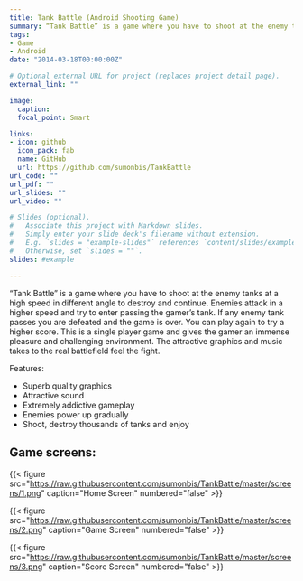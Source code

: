 ```yaml
---
title: Tank Battle (Android Shooting Game)
summary: “Tank Battle” is a game where you have to shoot at the enemy tanks at a high speed in different angle to destroy and continue. Enemies attack in a higher speed and try to enter passing the gamer’s tank.
tags:
- Game
- Android
date: "2014-03-18T00:00:00Z"

# Optional external URL for project (replaces project detail page).
external_link: ""

image:
  caption:
  focal_point: Smart

links:
- icon: github
  icon_pack: fab
  name: GitHub
  url: https://github.com/sumonbis/TankBattle
url_code: ""
url_pdf: ""
url_slides: ""
url_video: ""

# Slides (optional).
#   Associate this project with Markdown slides.
#   Simply enter your slide deck's filename without extension.
#   E.g. `slides = "example-slides"` references `content/slides/example-slides.md`.
#   Otherwise, set `slides = ""`.
slides: #example

---
```


“Tank Battle” is a game where you have to shoot at the enemy tanks at a high speed in different angle to destroy and continue. Enemies attack in a higher speed and try to enter passing the gamer’s tank. If any enemy tank passes you are defeated and the game is over. You can play again to try a higher score. This is a single player game and gives the gamer an immense pleasure and challenging environment. The attractive graphics and music takes to the real battlefield feel the fight.

Features:
- Superb quality graphics
- Attractive sound
- Extremely addictive gameplay
- Enemies power up gradually
- Shoot, destroy thousands of tanks and enjoy

## Game screens:

{{< figure src="https://raw.githubusercontent.com/sumonbis/TankBattle/master/screens/1.png" caption="Home Screen" numbered="false" >}}

{{< figure src="https://raw.githubusercontent.com/sumonbis/TankBattle/master/screens/2.png" caption="Game Screen" numbered="false" >}}

{{< figure src="https://raw.githubusercontent.com/sumonbis/TankBattle/master/screens/3.png" caption="Score Screen" numbered="false" >}}
